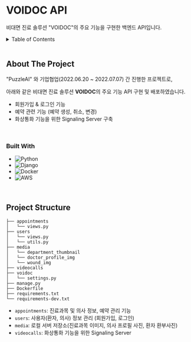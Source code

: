 # VOIDOC API
비대면 진료 솔루션 "VOIDOC"의 주요 기능을 구현한 백엔드 API입니다.
<!-- TABLE OF CONTENTS -->
<details>
  <summary>Table of Contents</summary>
  <ol>
    <li>
      <a href="#about-the-project">About The Project</a>
      <ul>
        <li><a href="#built-with">Built With</a></li>
      </ul>
    </li>
    <li><a href="#project-structure">Project Structure</a></li>
  </ol>
</details>

<br>

<!-- ABOUT THE PROJECT -->
## About The Project

"PuzzleAI" 와 기업협업(2022.06.20 ~ 2022.07.07) 간 진행한 프로젝트로,

아래와 같은 비대면 진료 솔루션 **VOIDOC**의 주요 기능 API 구현 및 배포하였습니다.
- 회원가입 & 로그인 기능
- 예약 관련 기능 (예약 생성, 취소, 변경)
- 화상통화 기능을 위한 Signaling Server 구축

<br>

### Built With

- ![Python](https://img.shields.io/badge/python-3670A0?style=for-the-badge&logo=python&logoColor=ffdd54)
- ![Django](https://img.shields.io/badge/django-%23092E20.svg?style=for-the-badge&logo=django&logoColor=white)
- ![Docker](https://img.shields.io/badge/docker-%230db7ed.svg?style=for-the-badge&logo=docker&logoColor=white)
- ![AWS](https://img.shields.io/badge/AWS-%23FF9900.svg?style=for-the-badge&logo=amazon-aws&logoColor=white)

<br>

<!-- Project Structure -->
## Project Structure
```
├── appointments
│   └── views.py
├── users
│   └── views.py
│   └── utils.py
├── media
│   └── department_thumbnail
│   └── doctor_profile_img
│   └── wound_img
├── videocalls
├── voidoc
│   └── settings.py
├── manage.py
├── Dockerfile
├── requirements.txt
└── requirements-dev.txt

```
- `appointments`: 진료과목 및 의사 정보, 예약 관리 기능
- `users`: 사용자(환자, 의사) 정보 관리 (회원가입, 로그인)
- `media`: 로컬 서버 저장소(진료과목 이미지, 의사 프로필 사진, 환자 환부사진)
- `videocalls`: 화상통화 기능을 위한 Signaling Server
